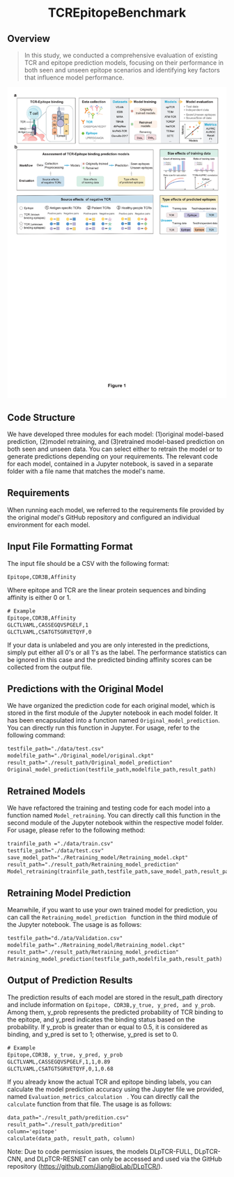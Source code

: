 <h1 align="center">
 TCREpitopeBenchmark
</h1>

## Overview
> In this study, we conducted a comprehensive evaluation of existing TCR and epitope prediction models, focusing on their performance in both seen and unseen epitope scenarios and identifying key factors that influence model performance.

<img width="1140" alt="截屏2024-08-08 下午2 18 18" src="fig/overview.png">
	
## Code Structure
We have developed three modules for each model: (1)original model-based prediction, (2)model retraining, and (3)retrained model-based prediction on both seen and unseen data. You can select either to retrain the model or to generate predictions depending on your requirements. The relevant code for each model, contained in a Jupyter notebook, is saved in a separate folder with a file name that matches the model's name.



## Requirements
When running each model, we referred to the requirements file provided by the original model's GitHub repository and configured an individual environment for each model. 

## Input File Formatting Format

The input file should be a CSV with the following format:
```
Epitope,CDR3B,Affinity
```

Where epitope and TCR are the linear protein sequences and binding affinity is either 0 or 1.

```
# Example
Epitope,CDR3B,Affinity
GLCTLVAML,CASSEGQVSPGELF,1
GLCTLVAML,CSATGTSGRVETQYF,0
```

If your data is unlabeled and you are only interested in the predictions, simply put either all 0's or all 1's as the label. The performance statistics can be ignored in this case and the predicted binding affinity scores can be collected from the output file.

## Predictions with the Original Model
We have organized the prediction code for each original model, which is stored in the first module of the Jupyter notebook in each model folder. It has been encapsulated into a function named ```Original_model_prediction```. You can directly run this function in Jupyter. For usage, refer to the following command:

```
testfile_path="./data/test.csv"
modelfile_path="./Original_model/original.ckpt"
result_path="./result_path/Original_model_prediction"
Original_model_prediction(testfile_path,modelfile_path,result_path)
```

## Retrained Models 
We have refactored the training and testing code for each model into a function named ```Model_retraining```. You can directly call this function in the second module of the Jupyter notebook within the respective model folder. For usage, please refer to the following method:

```
trainfile_path ="./data/train.csv"
testfile_path="./data/test.csv"
save_model_path="./Retraining_model/Retraining_model.ckpt"
result_path="./result_path/Retraining_model_prediction"
Model_retraining(trainfile_path,testfile_path,save_model_path,result_path) 
```

## Retraining Model Prediction

Meanwhile, if you want to use your own trained model for prediction, you can call the ```Retraining_model_prediction ``` function in the third module of the Jupyter notebook. The usage is as follows:
```
testfile_path="d./ata/Validation.csv"
modelfile_path="./Retraining_model/Retraining_model.ckpt"
result_path="./result_path/Retraining_model_prediction"
Retraining_model_prediction(testfile_path,modelfile_path,result_path)
```

## Output of Prediction Results
The prediction results of each model are stored in the result_path directory and include information on ``` Epitope, CDR3B,y_true, y_pred, and y_prob ```. Among them, y_prob represents the predicted probability of TCR binding to the epitope, and y_pred indicates the binding status based on the probability. If y_prob is greater than or equal to 0.5, it is considered as binding, and y_pred is set to 1; otherwise, y_pred is set to 0.

``` 
# Example
Epitope,CDR3B, y_true, y_pred, y_prob
GLCTLVAML,CASSEGQVSPGELF,1,1,0.89
GLCTLVAML,CSATGTSGRVETQYF,0,1,0.68
```

If you already know the actual TCR and epitope binding labels, you can calculate the model prediction accuracy using the Jupyter file we provided, named ```Evaluation_metrics_calculation ``` . You can directly call the  ``` calculate ```  function from that file. The usage is as follows:
``` 
data_path="./result_path/predition.csv"
result_path="./result_path/predition"
column='epitope'
calculate(data_path, result_path, column)
```


Note: Due to code permission issues, the models DLpTCR-FULL, DLpTCR-CNN, and DLpTCR-RESNET can only be accessed and used via the GitHub repository (https://github.com/JiangBioLab/DLpTCR/).


